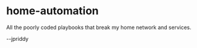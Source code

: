 # home-automation

All the poorly coded playbooks that break my home network and services.

--jpriddy
